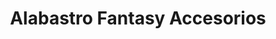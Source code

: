 ---
title: "Alabastro Fantasy Accesorios"
url: /san-juan/alabastro-fantasy-accesorios/
shop: boutique
---